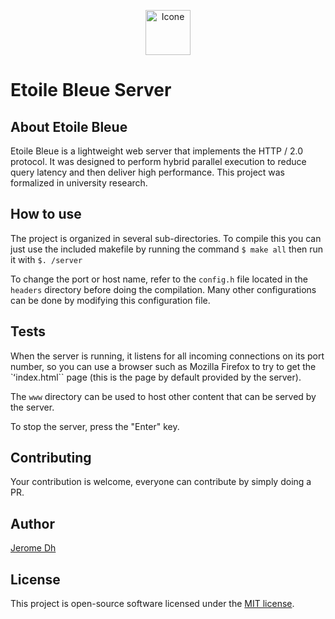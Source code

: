 <p align="center"><img src="https://raw.githubusercontent.com/jerome-Dh/first-bicycle-runner/master/www/favicon.png" width="72" alt="Icone"></p>

# Etoile Bleue Server

## About Etoile Bleue

Etoile Bleue is a lightweight web server that implements the HTTP / 2.0 protocol.
It was designed to perform hybrid parallel execution to reduce query latency and then deliver high performance.
This project was formalized in university research.

## How to use

The project is organized in several sub-directories.
To compile this you can just use the included makefile by running the command
``$ make all`` then run it with ``$. /server``

To change the port or host name, refer to the ``config.h`` file located in the ``headers`` directory before doing the compilation.
Many other configurations can be done by modifying this configuration file.

## Tests

When the server is running, it listens for all incoming connections on its port number, so you can use a browser such as Mozilla Firefox to try to get the `ʻindex.html`` page (this is the page by default provided by the server).

The ``www`` directory can be used to host other content that can be served by the server.

To stop the server, press the "Enter" key.

## Contributing

Your contribution is welcome, everyone can contribute by simply doing a PR.

## Author

[Jerome Dh](https://github.com/jerome-Dh/)
 
## License

This project is open-source software licensed under the [MIT license](https://opensource.org/licenses/MIT).